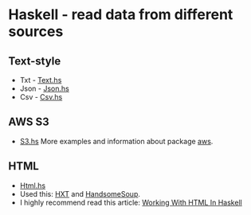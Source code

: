 # Haskell - read data from different sources

## Text-style
* Txt - [Text.hs](https://github.com/slon1024/haskell_read_data/blob/master/Txt.hs)
* Json - [Json.hs](https://github.com/slon1024/haskell_read_data/blob/master/Json.hs)
* Csv - [Csv.hs](https://github.com/slon1024/haskell_read_data/blob/master/Csv.hs)

## AWS S3
* [S3.hs](https://github.com/slon1024/haskell_read_data/blob/master/S3.hs)
More examples and information about package [aws](https://github.com/aristidb/aws).

## HTML
* [Html.hs](https://github.com/slon1024/haskell_read_data/blob/master/Html.hs)
* Used this: [HXT](https://github.com/UweSchmidt/hxt) and [HandsomeSoup](https://github.com/egonSchiele/HandsomeSoup).
* I highly recommend read this article: [Working With HTML In Haskell](http://adit.io/posts/2012-04-14-working_with_HTML_in_haskell.html)
